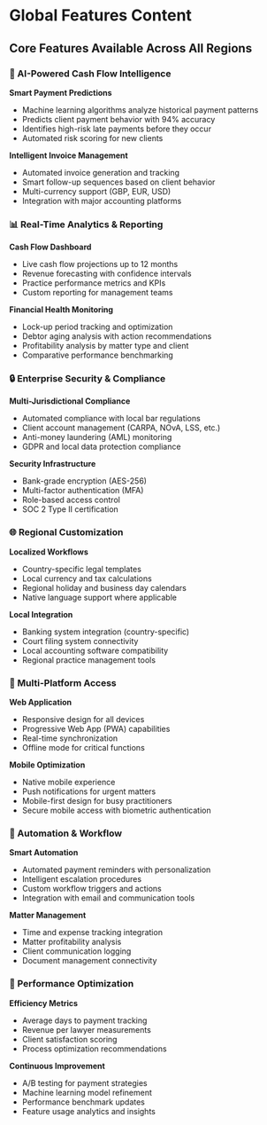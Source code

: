 # Global Features Content

## Core Features Available Across All Regions

### 🤖 AI-Powered Cash Flow Intelligence
**Smart Payment Predictions**
- Machine learning algorithms analyze historical payment patterns
- Predicts client payment behavior with 94% accuracy
- Identifies high-risk late payments before they occur
- Automated risk scoring for new clients

**Intelligent Invoice Management**
- Automated invoice generation and tracking
- Smart follow-up sequences based on client behavior
- Multi-currency support (GBP, EUR, USD)
- Integration with major accounting platforms

### 📊 Real-Time Analytics & Reporting
**Cash Flow Dashboard**
- Live cash flow projections up to 12 months
- Revenue forecasting with confidence intervals
- Practice performance metrics and KPIs
- Custom reporting for management teams

**Financial Health Monitoring**
- Lock-up period tracking and optimization
- Debtor aging analysis with action recommendations
- Profitability analysis by matter type and client
- Comparative performance benchmarking

### 🔒 Enterprise Security & Compliance
**Multi-Jurisdictional Compliance**
- Automated compliance with local bar regulations
- Client account management (CARPA, NOvA, LSS, etc.)
- Anti-money laundering (AML) monitoring
- GDPR and local data protection compliance

**Security Infrastructure**
- Bank-grade encryption (AES-256)
- Multi-factor authentication (MFA)
- Role-based access control
- SOC 2 Type II certification

### 🌐 Regional Customization
**Localized Workflows**
- Country-specific legal templates
- Local currency and tax calculations
- Regional holiday and business day calendars
- Native language support where applicable

**Local Integration**
- Banking system integration (country-specific)
- Court filing system connectivity
- Local accounting software compatibility
- Regional practice management tools

### 📱 Multi-Platform Access
**Web Application**
- Responsive design for all devices
- Progressive Web App (PWA) capabilities
- Real-time synchronization
- Offline mode for critical functions

**Mobile Optimization**
- Native mobile experience
- Push notifications for urgent matters
- Mobile-first design for busy practitioners
- Secure mobile access with biometric authentication

### 🔄 Automation & Workflow
**Smart Automation**
- Automated payment reminders with personalization
- Intelligent escalation procedures
- Custom workflow triggers and actions
- Integration with email and communication tools

**Matter Management**
- Time and expense tracking integration
- Matter profitability analysis
- Client communication logging
- Document management connectivity

### 🎯 Performance Optimization
**Efficiency Metrics**
- Average days to payment tracking
- Revenue per lawyer measurements
- Client satisfaction scoring
- Process optimization recommendations

**Continuous Improvement**
- A/B testing for payment strategies
- Machine learning model refinement
- Performance benchmark updates
- Feature usage analytics and insights